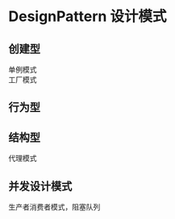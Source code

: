 # DesignPattern 设计模式
## 创建型  
单例模式  
工厂模式  

## 行为型  
  
  
## 结构型    
代理模式  

## 并发设计模式  
生产者消费者模式，阻塞队列
